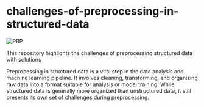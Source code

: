 # challenges-of-preprocessing-in-structured-data
![PRP](https://daxg39y63pxwu.cloudfront.net/images/blog/data-preprocessing-techniques-and-steps/image_13091084341635516423259.png)

This repository highlights the challenges of preprocessing structured data with solutions

Preprocessing in structured data is a vital step in the data analysis and machine learning pipeline. It involves cleaning, transforming, and organizing raw data into a format suitable for analysis or model training. While structured data is generally more organized than unstructured data, it still presents its own set of challenges during preprocessing. 
